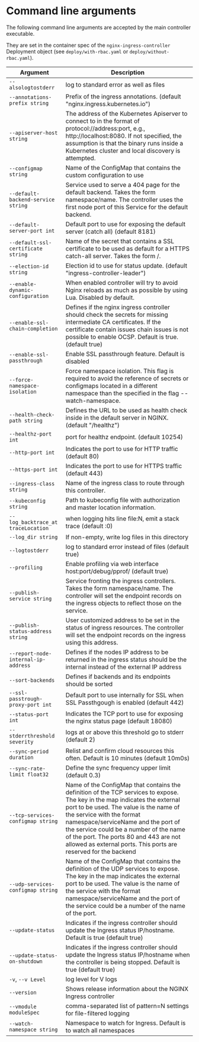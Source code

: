 # Command line arguments

The following command line arguments are accepted by the main controller executable.

They are set in the container spec of the `nginx-ingress-controller` Deployment object (see `deploy/with-rbac.yaml` or `deploy/without-rbac.yaml`).


| Argument | Description |
|----------|-------------|
| `--alsologtostderr` | log to standard error as well as files |
| `--annotations-prefix string` | Prefix of the ingress annotations. (default "nginx.ingress.kubernetes.io") |
| `--apiserver-host string` | The address of the Kubernetes Apiserver to connect to in the format of protocol://address:port, e.g., http://localhost:8080. If not specified, the assumption is that the binary runs inside a Kubernetes cluster and local discovery is attempted. |
| `--configmap string` | Name of the ConfigMap that contains the custom configuration to use |
| `--default-backend-service string` | Service used to serve a 404 page for the default backend. Takes the form namespace/name. The controller uses the first node port of this Service for the default backend. |
| `--default-server-port int` | Default port to use for exposing the default server (catch all) (default 8181) |
| `--default-ssl-certificate string` | Name of the secret that contains a SSL certificate to be used as default for a HTTPS catch-all server. Takes the form <namespace>/<secret name>. |
| `--election-id string` | Election id to use for status update. (default "ingress-controller-leader") |
| `--enable-dynamic-configuration` | When enabled controller will try to avoid Nginx reloads as much as possible by using Lua. Disabled by default. |
| `--enable-ssl-chain-completion` | Defines if the nginx ingress controller should check the secrets for missing intermediate CA certificates. If the certificate contain issues chain issues is not possible to enable OCSP. Default is true. (default true) |
| `--enable-ssl-passthrough` | Enable SSL passthrough feature. Default is disabled |
| `--force-namespace-isolation` | Force namespace isolation. This flag is required to avoid the reference of secrets or configmaps located in a different namespace than the specified in the flag --watch-namespace. |
| `--health-check-path string` | Defines the URL to be used as health check inside in the default server in NGINX. (default "/healthz") |
| `--healthz-port int` | port for healthz endpoint. (default 10254) |
| `--http-port int` | Indicates the port to use for HTTP traffic (default 80) |
| `--https-port int` | Indicates the port to use for HTTPS traffic (default 443) |
| `--ingress-class string` | Name of the ingress class to route through this controller. |
| `--kubeconfig string` | Path to kubeconfig file with authorization and master location information. |
| `--log_backtrace_at traceLocation` | when logging hits line file:N, emit a stack trace (default :0) |
| `--log_dir string` | If non-empty, write log files in this directory |
| `--logtostderr` | log to standard error instead of files (default true) |
| `--profiling` | Enable profiling via web interface host:port/debug/pprof/ (default true) |
| `--publish-service string` | Service fronting the ingress controllers. Takes the form namespace/name. The controller will set the endpoint records on the ingress objects to reflect those on the service. |
| `--publish-status-address string` | User customized address to be set in the status of ingress resources. The controller will set the endpoint records on the ingress using this address. |
| `--report-node-internal-ip-address` | Defines if the nodes IP address to be returned in the ingress status should be the internal instead of the external IP address |
| `--sort-backends` | Defines if backends and its endpoints should be sorted |
| `--ssl-passtrough-proxy-port int` | Default port to use internally for SSL when SSL Passthgough is enabled (default 442) |
| `--status-port int` | Indicates the TCP port to use for exposing the nginx status page (default 18080) |
| `--stderrthreshold severity` | logs at or above this threshold go to stderr (default 2) |
| `--sync-period duration` | Relist and confirm cloud resources this often. Default is 10 minutes (default 10m0s) |
| `--sync-rate-limit float32` | Define the sync frequency upper limit (default 0.3) |
| `--tcp-services-configmap string` | Name of the ConfigMap that contains the definition of the TCP services to expose. The key in the map indicates the external port to be used. The value is the name of the service with the format namespace/serviceName and the port of the service could be a number of the name of the port. The ports 80 and 443 are not allowed as external ports. This ports are reserved for the backend |
| `--udp-services-configmap string` | Name of the ConfigMap that contains the definition of the UDP services to expose. The key in the map indicates the external port to be used. The value is the name of the service with the format namespace/serviceName and the port of the service could be a number of the name of the port. |
| `--update-status` | Indicates if the ingress controller should update the Ingress status IP/hostname. Default is true (default true) |
| `--update-status-on-shutdown` | Indicates if the ingress controller should update the Ingress status IP/hostname when the controller is being stopped. Default is true (default true) |
| `-v`, `--v Level` | log level for V logs |
| `--version` | Shows release information about the NGINX Ingress controller |
| `--vmodule moduleSpec` | comma-separated list of pattern=N settings for file-filtered logging |
| `--watch-namespace string` | Namespace to watch for Ingress. Default is to watch all namespaces |
